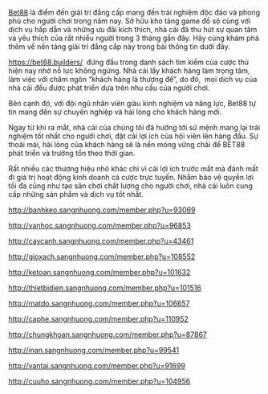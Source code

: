 <p><a href="https://bet88.builders/">Bet88</a> l&agrave; điểm đến giải tr&iacute; đẳng cấp mang đến trải nghiệm độc đ&aacute;o v&agrave; phong ph&uacute; cho người chơi trong năm nay. Sở hữu kho t&agrave;ng game đồ sộ c&ugrave;ng với dịch vụ hấp dẫn v&agrave; những ưu đ&atilde;i k&iacute;ch th&iacute;ch, nh&agrave; c&aacute;i đ&atilde; thu h&uacute;t sự quan t&acirc;m v&agrave; y&ecirc;u th&iacute;ch của rất nhiều người trong 3 th&aacute;ng gần đ&acirc;y. H&atilde;y c&ugrave;ng kh&aacute;m ph&aacute; th&ecirc;m về nền tảng giải tr&iacute; đẳng cấp n&agrave;y trong b&agrave;i th&ocirc;ng tin dưới đ&acirc;y.</p>

<p><a href="https://bet88.builders/">https://bet88.builders/</a>&nbsp; đứng đầu trong danh s&aacute;ch t&igrave;m kiếm của cược thủ hiện nay nhờ nỗ lực kh&ocirc;ng ngừng. Nh&agrave; c&aacute;i lấy kh&aacute;ch h&agrave;ng l&agrave;m trọng t&acirc;m, l&agrave;m việc với ch&acirc;m ng&ocirc;n &ldquo;kh&aacute;ch h&agrave;ng l&agrave; thượng đế&rdquo;, do đ&oacute;,&nbsp; mọi dịch vụ của nh&agrave; c&aacute;i đều được ph&aacute;t triển dựa tr&ecirc;n nhu cầu của người chơi.</p>

<p>B&ecirc;n cạnh đ&oacute;, với đội ngũ nh&acirc;n vi&ecirc;n gi&agrave;u kinh nghiệm v&agrave; năng lực, Bet88 tự tin mang đến sự chuy&ecirc;n nghiệp v&agrave; h&agrave;i l&ograve;ng cho kh&aacute;ch h&agrave;ng mới.&nbsp;</p>

<p>Ngay từ khi ra mắt, nh&agrave; c&aacute;i của ch&uacute;ng t&ocirc;i đ&atilde; hướng tới sứ mệnh mang lại trải nghiệm tốt nhất cho người chơi, đặt c&aacute;i lợi &iacute;ch của hội vi&ecirc;n l&ecirc;n h&agrave;ng đầu. Sự thoải m&aacute;i, h&agrave;i l&ograve;ng của kh&aacute;ch h&agrave;ng sẽ l&agrave; nền m&oacute;ng vững ch&atilde;i để BET88 ph&aacute;t triển v&agrave; trường tồn theo thời gian.</p>

<p>Rất nhiều c&aacute;c thương hiệu nhỏ kh&aacute;c chỉ v&igrave; c&aacute;i lợi &iacute;ch trước mắt m&agrave; đ&aacute;nh mất đi gi&aacute; trị hoạt động kinh doanh c&aacute; cược trực tuyến. Nhằm bảo vệ quyền lợi tối đa cũng như tạo s&acirc;n chơi chất lượng cho người chơi, nh&agrave; c&aacute;i lu&ocirc;n cung cấp những sản phẩm v&agrave; dịch vụ tốt nhất.&nbsp;</p>

<p><a href="http://banhkeo.sangnhuong.com/member.php?u=93069">http://banhkeo.sangnhuong.com/member.php?u=93069</a></p>

<p><a href="http://vanhoc.sangnhuong.com/member.php?u=96853">http://vanhoc.sangnhuong.com/member.php?u=96853</a></p>

<p><a href="http://caycanh.sangnhuong.com/member.php?u=43461">http://caycanh.sangnhuong.com/member.php?u=43461</a></p>

<p><a href="http://gioxach.sangnhuong.com/member.php?u=108552">http://gioxach.sangnhuong.com/member.php?u=108552</a></p>

<p><a href="http://ketoan.sangnhuong.com/member.php?u=101632">http://ketoan.sangnhuong.com/member.php?u=101632</a></p>

<p><a href="http://thietbidien.sangnhuong.com/member.php?u=101516">http://thietbidien.sangnhuong.com/member.php?u=101516</a></p>

<p><a href="http://matdo.sangnhuong.com/member.php?u=106657">http://matdo.sangnhuong.com/member.php?u=106657</a></p>

<p><a href="http://caphe.sangnhuong.com/member.php?u=110952">http://caphe.sangnhuong.com/member.php?u=110952</a></p>

<p><a href="http://chungkhoan.sangnhuong.com/member.php?u=87867">http://chungkhoan.sangnhuong.com/member.php?u=87867</a></p>

<p><a href="http://inan.sangnhuong.com/member.php?u=99541">http://inan.sangnhuong.com/member.php?u=99541</a></p>

<p><a href="http://vantai.sangnhuong.com/member.php?u=91699">http://vantai.sangnhuong.com/member.php?u=91699</a></p>

<p><a href="http://cuuho.sangnhuong.com/member.php?u=104956">http://cuuho.sangnhuong.com/member.php?u=104956</a></p>
